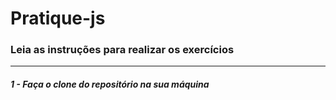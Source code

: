 # Pratique-js
### Leia as instruções para realizar os exercícios
<hr/>

##### 1 - Faça o clone do repositório na sua máquina

